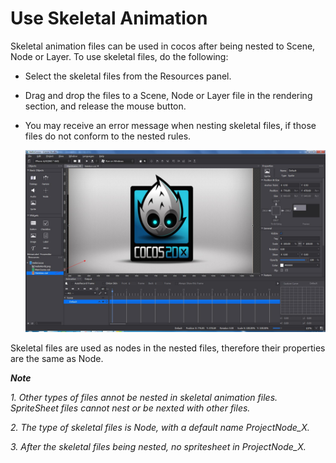 # Use Skeletal Animation #

Skeletal animation files can be used in cocos after being nested to Scene, Node or Layer. To use skeletal files, do the following: 

- Select the skeletal files from the Resources panel. 

- Drag and drop the files to a Scene, Node or Layer file in the rendering section, and release the mouse button. 

- You may receive an error message when nesting skeletal files, if those files do not conform to the nested rules. 

   ![Image](res_en/tuo.jpg)

Skeletal files are used as nodes in the nested files, therefore their properties are the same as Node. 

***Note***

*1. Other types of files annot be nested in skeletal animation files. SpriteSheet  files cannot nest or be nexted with other files.*

*2. The  type of skeletal files is Node, with a default name ProjectNode_X.*

*3. After the skeletal files being nested, no spritesheet in ProjectNode_X.*